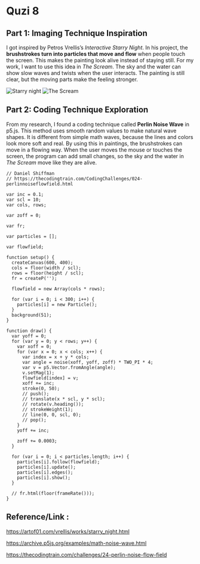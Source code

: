 # **Quzi 8**

## **Part 1: Imaging Technique Inspiration**

I got inspired by Petros Vrellis’s *Interactive Starry Night*. In his project, the **brushstrokes turn into particles that move and flow** when people touch the screen. This makes the painting look alive instead of staying still. For my work, I want to use this idea in *The Scream*. The sky and the water can show slow waves and twists when the user interacts. The painting is still clear, but the moving parts make the feeling stronger. 

![Starry night](https://upload.wikimedia.org/wikipedia/commons/thumb/e/ea/Van_Gogh_-_Starry_Night_-_Google_Art_Project.jpg/1200px-Van_Gogh_-_Starry_Night_-_Google_Art_Project.jpg)
![The Scream](https://upload.wikimedia.org/wikipedia/commons/3/34/Edvard-Munch-The-Scream.jpg)


## **Part 2: Coding Technique Exploration**

From my research, I found a coding technique called **Perlin Noise Wave** in p5.js. This method uses smooth random values to make natural wave shapes. It is different from simple math waves, because the lines and colors look more soft and real. By using this in paintings, the brushstrokes can move in a flowing way. When the user moves the mouse or touches the screen, the program can add small changes, so the sky and the water in *The Scream* move like they are alive.

```
// Daniel Shiffman
// https://thecodingtrain.com/CodingChallenges/024-perlinnoiseflowfield.html

var inc = 0.1;
var scl = 10;
var cols, rows;

var zoff = 0;

var fr;

var particles = [];

var flowfield;

function setup() {
  createCanvas(600, 400);
  cols = floor(width / scl);
  rows = floor(height / scl);
  fr = createP('');

  flowfield = new Array(cols * rows);

  for (var i = 0; i < 300; i++) {
    particles[i] = new Particle();
  }
  background(51);
}

function draw() {
  var yoff = 0;
  for (var y = 0; y < rows; y++) {
    var xoff = 0;
    for (var x = 0; x < cols; x++) {
      var index = x + y * cols;
      var angle = noise(xoff, yoff, zoff) * TWO_PI * 4;
      var v = p5.Vector.fromAngle(angle);
      v.setMag(1);
      flowfield[index] = v;
      xoff += inc;
      stroke(0, 50);
      // push();
      // translate(x * scl, y * scl);
      // rotate(v.heading());
      // strokeWeight(1);
      // line(0, 0, scl, 0);
      // pop();
    }
    yoff += inc;

    zoff += 0.0003;
  }

  for (var i = 0; i < particles.length; i++) {
    particles[i].follow(flowfield);
    particles[i].update();
    particles[i].edges();
    particles[i].show();
  }

  // fr.html(floor(frameRate()));
}
```

## **Reference/Link :**

https://artof01.com/vrellis/works/starry_night.html

https://archive.p5js.org/examples/math-noise-wave.html

https://thecodingtrain.com/challenges/24-perlin-noise-flow-field